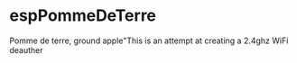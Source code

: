 # espPommeDeTerre
Pomme de terre, ground apple"This is an attempt at creating a 2.4ghz WiFi deauther
